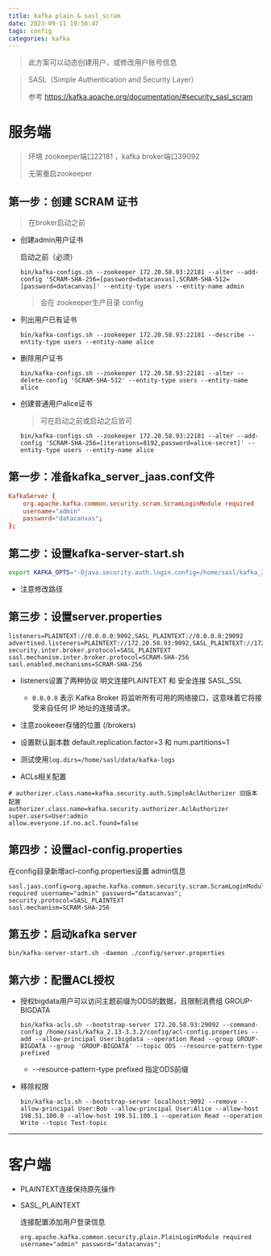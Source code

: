 ```yaml
---
title: kafka plain & sasl_scram
date: 2023-09-11 19:58:47
tags: config
categories: kafka
---
```




> 此方案可以动态创建用户，或修改用户账号信息

> SASL（Simple Authentication and Security Layer）
>
> 参考 https://kafka.apache.org/documentation/#security_sasl_scram

# 服务端

> 环境 zookeeper端口22181 ，kafka broker端口39092
>
> 无需重启zookeeper

## 第一步：创建 SCRAM 证书

> 在broker启动之前

- 创建admin用户证书

  启动之前（必须）

  ```shell
  bin/kafka-configs.sh --zookeeper 172.20.58.93:22181 --alter --add-config 'SCRAM-SHA-256=[password=datacanvas],SCRAM-SHA-512=[password=datacanvas]' --entity-type users --entity-name admin
  ```

  > 会在 zookeeper生产目录 config
  
- 列出用户已有证书

  ```shell
  bin/kafka-configs.sh --zookeeper 172.20.58.93:22181 --describe --entity-type users --entity-name alice
  ```

- 删除用户证书

  ```shell
  bin/kafka-configs.sh --zookeeper 172.20.58.93:22181 --alter --delete-config 'SCRAM-SHA-512' --entity-type users --entity-name alice
  ```
- 创建普通用户alice证书

  > 可在启动之前或启动之后皆可
  
  ```shell
  bin/kafka-configs.sh --zookeeper 172.20.58.93:22181 --alter --add-config 'SCRAM-SHA-256=[iterations=8192,password=alice-secret]' --entity-type users --entity-name alice
  ```



## 第一步：准备kafka_server_jaas.conf文件

```conf
KafkaServer {
    org.apache.kafka.common.security.scram.ScramLoginModule required
    username="admin"
    password="datacanvas";
};
```



## 第二步：设置kafka-server-start.sh

```sh
export KAFKA_OPTS="-Djava.security.auth.login.config=/home/sasl/kafka_2.13-3.3.2/config/kafka_server_jaas.conf"
```

- 注意修改路径

## 第三步：设置server.properties

```properties
listeners=PLAINTEXT://0.0.0.0:9092,SASL_PLAINTEXT://0.0.0.0:29092
advertised.listeners=PLAINTEXT://172.20.58.93:9092,SASL_PLAINTEXT://172.20.58.93:29092
security.inter.broker.protocol=SASL_PLAINTEXT
sasl.mechanism.inter.broker.protocol=SCRAM-SHA-256
sasl.enabled.mechanisms=SCRAM-SHA-256
```

- listeners设置了两种协议 明文连接PLAINTEXT 和 安全连接 SASL_SSL
  - `0.0.0.0` 表示 Kafka Broker 将监听所有可用的网络接口，这意味着它将接受来自任何 IP 地址的连接请求。
- 注意zookeeer存储的位置 (/brokers)
- 设置默认副本数 default.replication.factor=3 和 num.partitions=1
- 测试使用`log.dirs=/home/sasl/data/kafka-logs`

-  ACLs相关配置

```properties
# authorizer.class.name=kafka.security.auth.SimpleAclAuthorizer 旧版本配置
authorizer.class.name=kafka.security.authorizer.AclAuthorizer
super.users=User:admin
allow.everyone.if.no.acl.found=false
```



## 第四步：设置acl-config.properties

在config目录新增acl-config.properties设置 admin信息

```properties
sasl.jaas.config=org.apache.kafka.common.security.scram.ScramLoginModule required username="admin" password="datacanvas";
security.protocol=SASL_PLAINTEXT
sasl.mechanism=SCRAM-SHA-256
```



## 第五步：启动kafka server 

```properties
bin/kafka-server-start.sh -daemon ./config/server.properties
```



## 第六步：配置ACL授权

- 授权bigdata用户可以访问主题前缀为ODS的数据，且限制消费组 GROUP-BIGDATA

  ```shell
  bin/kafka-acls.sh --bootstrap-server 172.20.58.93:29092 --command-config /home/sasl/kafka_2.13-3.3.2/config/acl-config.properties --add --allow-principal User:bigdata --operation Read --group GROUP-BIGDATA --group 'GROUP-BIGDATA' --topic ODS --resource-pattern-type prefixed
  ```

  - --resource-pattern-type prefixed 指定ODS前缀

- 移除权限

  ```shell
  bin/kafka-acls.sh --bootstrap-server localhost:9092 --remove --allow-principal User:Bob --allow-principal User:Alice --allow-host 198.51.100.0 --allow-host 198.51.100.1 --operation Read --operation Write --topic Test-topic 
  ```

  

---

# 客户端

- PLAINTEXT连接保持原先操作

- SASL_PLAINTEXT

  连接配置添加用户登录信息

  ```shell
  org.apache.kafka.common.security.plain.PlainLoginModule required username="admin" password="datacanvas";
  ```
